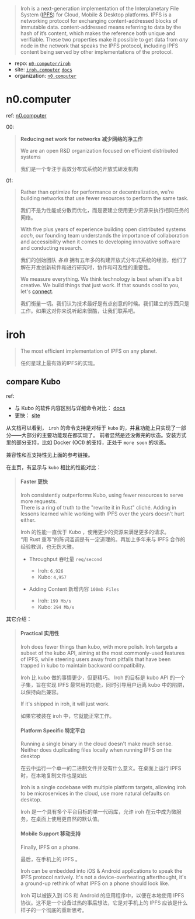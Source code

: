 
[site]: https://iroh.computer
[behinder-site]: https://n0.computer
[behinder-site-ipns]: ipns://n0.computer

[repo]: https://github.com/n0-computer/iroh.git
[docs]: https://iroh.computer/docs

> Iroh is a next-generation implementation of the Interplanetary File System ([IPFS](https://ipfs.io)) for Cloud, Mobile & Desktop platforms. IPFS is a networking protocol for exchanging content-addressed blocks of immutable data. content-addressed means referring to data by the hash of it’s content, which makes the reference both unique and verifiable. These two properties make it possible to get data from *any* node in the network that speaks the IPFS protocol, including IPFS content being served by other implementations of the protocol.
> 

- repo: [`n0-computer/iroh`][repo]
- site: [`iroh.computer`][site] [`docs`][docs]
- organization: [`n0.computer`][behinder-site]

# n0.computer

ref: [n0.computer][behinder-site]

00:

> **Reducing net work for networks** **减少网络的净工作**
> 
> We are an open R&D organization focused on efficient distributed systems
> 
> 我们是一个专注于高效分布式系统的开放式研发机构
> 

01:

> Rather than optimize for performance or decentralization, we're building networks that use fewer resources to perform the same task.
> 
> 我们不是为性能或分散而优化，而是要建立使用更少资源来执行相同任务的网络。
> 
> With five plus years of experience building open distributed systems *each*, our founding team understands the importance of collaboration and accessibility when it comes to developing innovative software and conducting research.
> 
> 我们的创始团队 *各自* 拥有五年多的构建开放式分布式系统的经验，他们了解在开发创新软件和进行研究时，协作和可及性的重要性。
> 
> We measure everything. We think technology is best when it's a bit creative. We build things that just work. If that sounds cool to you, let's [connect](https://twitter.com/n0computer).
> 
> 我们衡量一切。我们认为技术最好是有点创意的时候。我们建立的东西只是工作。如果这对你来说听起来很酷，让我们联系吧。
> 

# iroh

> The most efficient implementation of IPFS on any planet.
> 
> 任何星球上最有效的IPFS的实现。
> 

## compare Kubo

[diff-kubo]: https://iroh.computer/docs/iroh-and-kubo

ref: 

- 与 Kubo 的软件内容区别与详细命令对比： [docs][diff-kubo]
- 更快： [site][site]

从文档可以看到， `iroh` 的命令支持是对标于 `kubo` 的，并且功能上只实现了一部分——大部分的主要功能现在都实现了。
前者显然是还没做完的状态。安装方式里的部分支持，比如 Docker (OCI) 的支持，正处于 `more soon` 的状态。

兼容性和互支持性见上面的参考链接。

在主页，有显示与 `kubo` 相比的性能对比：

> #### Faster 更快
> 
> Iroh consistently outperforms Kubo, using fewer resources to serve more requests.  
> There is a ring of truth to the "rewrite it in Rust" cliché. Adding in lessons learned while working with IPFS over the years doesn't hurt either.  
> 
> Iroh 的性能一直优于 Kubo ，使用更少的资源来满足更多的请求。  
> “用 Rust 重写”的陈词滥调是有一定道理的。再加上多年来与 IPFS 合作的经验教训，也无伤大雅。
> 
> - Throughput 吞吐量 `req/second`
>   
>   - Iroh: `6,926`
>   - Kubo: `4,957`
>   
> - Adding Content 新增内容 `100mb Files`
>   
>   - Iroh: `199 Mb/s`
>   - Kubo: `294 Mb/s`
>   
> 

其它介绍：

> #### Practical 实用性
> 
> Iroh does fewer things than kubo, with more polish. Iroh targets a subset of the kubo API, aiming at the most commonly-used features of IPFS, while steering users away from pitfalls that have been trapped in kubo to maintain backward compatibility.  
> 
> Iroh 比 kubo 做的事情更少，但更精巧。 Iroh 的目标是 kubo API 的一个子集，旨在实现 IPFS 最常用的功能，同时引导用户远离 kubo 中的陷阱，以保持向后兼容。  
> 
> If it's shipped in iroh, it will just work.  
> 
> 如果它被装在 iroh 中，它就能正常工作。  
> 
> #### Platform Specific 特定平台
> 
> Running a single binary in the cloud doesn't make much sense. Neither does duplicating files locally when running IPFS on the desktop  
> 
> 在云中运行一个单一的二进制文件并没有什么意义。在桌面上运行 IPFS 时，在本地复制文件也是如此  
> 
> Iroh is a single codebase with multiple platform targets, allowing iroh to be microservices in the cloud, use more natural defaults on desktop.  
> 
> Iroh 是一个具有多个平台目标的单一代码库，允许 iroh 在云中成为微服务，在桌面上使用更自然的默认值。  
> 
> #### Mobile Support 移动支持
> 
> Finally, IPFS on a phone.  
> 
> 最后，在手机上的 IPFS 。  
> 
> Iroh can be embedded into iOS & Android applications to speak the IPFS protocol natively. It's not a device-overheating afterthought, it's a ground-up rethink of what IPFS on a phone should look like.  
> 
> Iroh 可以被嵌入到 iOS 和 Android 的应用程序中，以便在本地使用 IPFS 协议。这不是一个设备过热的事后想法，它是对手机上的 IPFS 应该是什么样子的一个彻底的重新思考。  
> 





